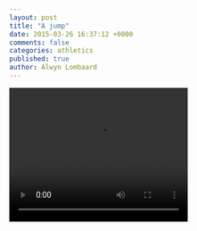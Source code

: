 ```yaml
---
layout: post
title: "A jump"
date: 2015-03-26 16:37:12 +0000
comments: false
categories: athletics
published: true 
author: Alwyn Lombaard
---
```


<video width="320" height="240" controls>
   <source src="/video/clearance1.mp4" type="video/mp4">
</video> 